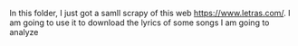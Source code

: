 In this folder, I just got a samll scrapy of this web https://www.letras.com/.
I am going to use it to download the lyrics of some songs I am going to analyze
